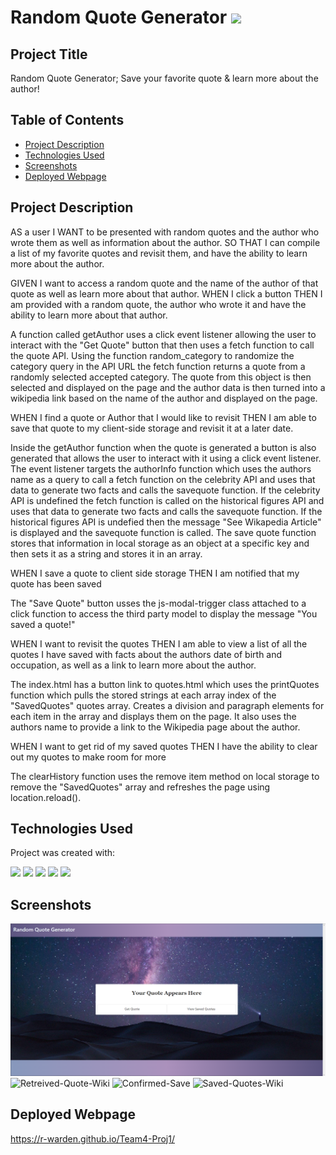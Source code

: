 # Random Quote Generator ![](https://img.shields.io/badge/contributers-5-blue?logo=github)

## Project Title

Random Quote Generator; Save your favorite quote & learn more about the author!

## Table of Contents

- [Project Description](#project-description)
- [Technologies Used](#technologies-used)
- [Screenshots](#screenshots)
- [Deployed Webpage](#deployed-webpage)

## Project Description

AS a user
I WANT to be presented with random quotes and the author who wrote them as well as information about the author.
SO THAT I can compile a list of my favorite quotes and revisit them, and have the ability to learn more about the author.

GIVEN I want to access a random quote and the name of the author of that quote as well as learn more about that author.
WHEN I click a button
THEN I am provided with a random quote, the author who wrote it and have the ability to learn more about that author.

A function called getAuthor uses a click event listener allowing the user to interact with the "Get Quote" button that then uses a fetch function to call the quote API. Using the function random_category to randomize the category query in the API URL the fetch function returns a quote from a randomly selected accepted category. The quote from this object is then selected and displayed on the page and the author data is then turned into a wikipedia link based on the name of the author and displayed on the page.

WHEN I find a quote or Author that I would like to revisit
THEN I am able to save that quote to my client-side storage and revisit it at a later date.

Inside the getAuthor function when the quote is generated a button is also generated that allows the user to interact with it using a click event listener. The event listener targets the authorInfo function which uses the authors name as a query to call a fetch function on the celebrity API and uses that data to generate two facts and calls the savequote function. If the celebrity API is undefined the fetch function is called on the historical figures API and uses that data to generate two facts and calls the savequote function. If the historical figures API is undefied then the message "See Wikapedia Article" is displayed and the savequote function is called. The save quote function stores that information in local storage as an object at a specific key and then sets it as a string and stores it in an array.

WHEN I save a quote to client side storage
THEN I am notified that my quote has been saved

The "Save Quote" button usses the js-modal-trigger class attached to a click function to access the third party model to display the message "You saved a quote!"

WHEN I want to revisit the quotes
THEN I am able to view a list of all the quotes I have saved with facts about the authors date of birth and occupation, as well as a link to learn more about the author.

The index.html has a button link to quotes.html which uses the printQuotes function which pulls the stored strings at each array index of the "SavedQuotes" quotes array. Creates a division and paragraph elements for each item in the array and displays them on the page. It also uses the authors name to provide a link to the Wikipedia page about the author.

WHEN I want to get rid of my saved quotes
THEN I have the ability to clear out my quotes to make room for more

The clearHistory function uses the remove item method on local storage to remove the "SavedQuotes" array and refreshes the page using location.reload().

## Technologies Used

Project was created with:

![](https://img.shields.io/badge/J--query%20v3.5.1-0769AD?logo=jquery) ![](https://img.shields.io/badge/Bulma%20v0.9.4-white?logo=Bulma) ![](https://img.shields.io/badge/API%20Ninjas%20/v1/quotes%20&%20/v1/historicalfigures%20&%20/v1/celebrity-black) ![](https://img.shields.io/badge/Model%20JS-yellow) ![](https://img.shields.io/badge/Wikipedia%20Preview%20API-000000?logo=Wikipedia)

## Screenshots

![Index-Page](image.png "Home Screen")
![Retreived-Quote-Wiki]()
![Confirmed-Save]()
![Saved-Quotes-Wiki]()

## Deployed Webpage

https://r-warden.github.io/Team4-Proj1/
